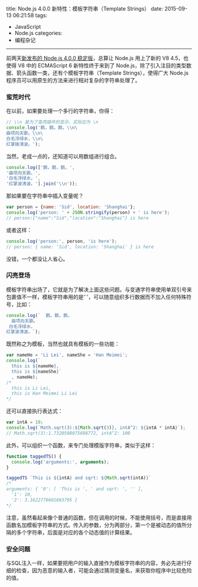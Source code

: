 title: Node.js 4.0.0 新特性：模板字符串（Template Strings）
date: 2015-09-13 06:21:58
tags:
  - JavaScript
  - Node.js
categories:
  - 编程杂记
---

前两天[新发布的 Node.js 4.0.0 稳定版](https://nodejs.org/en/blog/release/v4.0.0/)，总算让 Node.js 用上了新的 V8 4.5，也使得 V8 中的 ECMAScript 6 新特性终于来到了 Node.js，除了引入注目的类型数据、箭头函数一类，还有个模板字符串（Template Strings），使得广大 Node.js 程序员可以用原生的方法来进行相对复杂的字符串处理了。

<!--more-->

### 蛮荒时代

在以前，如果要处理一个多行的字符串，你得：

```js
// \\n 是为了高亮插件的显示，实际应为 \n
console.log('鹅，鹅，鹅，\\n\
曲项向天歌。\\n\
白毛浮绿水，\\n\
红掌拨清波。');

```

当然，老成一点的，还知道可以用数组进行组合。

```js
console.log(['鹅，鹅，鹅，',
'曲项向天歌。',
'白毛浮绿水，',
'红掌波清波。'].join('\\n'));
```

那如果要在字符串中插入变量呢？

```js
var person = {name: 'Sid', location: 'Shanghai'};
console.log('person: ' + JSON.stringify(person) + ' is here');
// person:{"name":"Sid","location":"Shanghai"} is here
```

或者这样：
```js
console.log('person:', person, 'is here');
// person: { name: 'Sid', location: 'Shanghai' } is here
```

没错，一个都没让人省心。

### 闪亮登场

模板字符串出场了，它就是为了解决上面这些问题。与变通字符串使用单双引号来包裹值不一样，模板字符串用的是'\`'，可以随意组织多行数据而不加入任何特殊符号，比如：

```js
console.log(`  鹅，鹅，鹅，
  曲项向天歌。
 白毛浮绿水，
红掌波清波。`);
```

既然称之为模板，当然也就具有模板的一些功能：

```js
var nameHe = 'Li Lei', nameShe = 'Han Meimei';
console.log(`
  this is ${nameHe}, 
  this is ${nameShe}`
  , nameHe);
/*
  this is Li Lei, 
  this is Han Meimei Li Lei
*/
```

还可以直接执行表达式：

```js
var intA = 10;
console.log(`Math.sqrt(3):${Math.sqrt(3)}, intA^2: ${intA * intA}`);
// Math.sqrt(3):1.7320508075688772, intA^2: 100
```

此外，可以组织一个函数，来专门处理模版字符串，类似于这样：

```js
function taggedTS() {
  console.log('arguments:', arguments);
}

taggedTS `This is ${intA} and sqrt: ${Math.sqrt(intA)}`
/*
arguments: { '0': [ 'This is ', ' and sqrt: ', '' ],
  '1': 10,
  '2': 3.1622776601683795 }
*/
```

注意，虽然看起来像个普通的函数，但在调用的时候，不能使用括号，而是直接用函数名加模板字符串的方式。传入的参数，分为两部分，第一个是被动态的值所分隔的多个字符串，后面是对应的各个动态值的计算结果。

### 安全问题

与SQL注入一样，如果要把用户的输入直接作为模板字符串的内容，务必先进行仔细的检查，因为恶意的输入者，可能会通过猜测变量名，来获取你程序中比较危险的值。